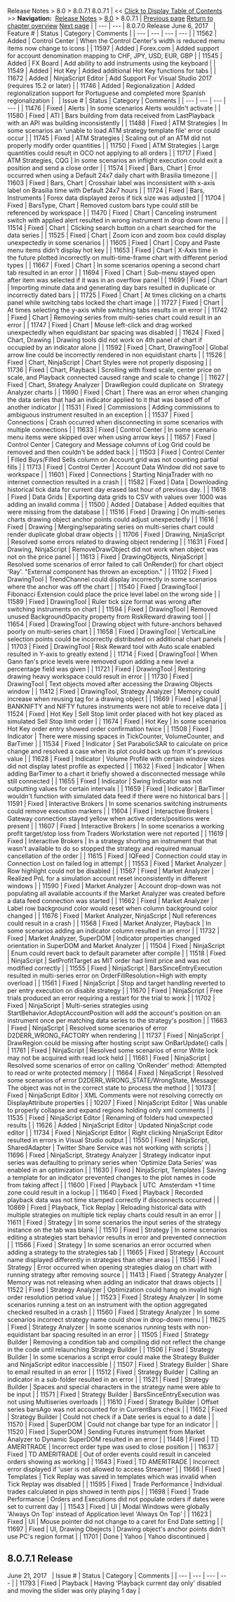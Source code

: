 ﻿
Release Notes \> 8\.0 \> 8\.0\.7\.1
8\.0\.7\.1
| \<\< [Click to Display Table of Contents](8_0_7_1.md) \>\> **Navigation:**     [Release Notes](release_notes-1.md) \> [8\.0](8_0-1.md) \> 8\.0\.7\.1 | [Previous page](8_0_8_0-1.md) [Return to chapter overview](8_0-1.md) [Next page](8_0_6_1-1.md) |
| --- | --- |
8\.0\.7\.0 Release
June 6, 2017
 
| Feature \# | Status | Category | Comments |
| --- | --- | --- | --- |
| 11562 | Added | Control Center | When the Control Center's width is reduced menu items now change to icons |
| 11597 | Added | Forex.com | Added support for account denomination mapping to CHF, JPY, USD, EUR, GBP |
| 11545 | Added | FX Board | Add ability to add instruments using the keyboard |
| 11549 | Added | Hot Key | Added additional Hot Key functions for tabs |
| 11672 | Added | NinjaScript Editor | Add Support For Visual Studio 2017 (requires 15\.2 or later) |
| 11746 | Added | Regionalization | Added regionalization support for Portuguese and completed more Spanish regionalization |
 
| Issue \# | Status | Category | Comments |
| --- | --- | --- | --- |
| 11476 | Fixed | Alerts | In some scenarios Alerts wouldn't activate |
| 11580 | Fixed | ATI | Bars building from data received from LastPlayback with an API was building inconsistently |
| 11488 | Fixed | ATM Strategies | In some scenarios an 'unable to load ATM strategy template file' error could occur |
| 11745 | Fixed | ATM Strategies | Scaling out of an ATM did not properly modify order quantities |
| 11750 | Fixed | ATM Strategies | Large quantities could result in OCO not applying to all orders |
| 11717 | Fixed | ATM Strategies, CQG | In some scenarios an inflight execution could exit a position and send a close order |
| 11574 | Fixed | Bars, Chart | Error occurred when using a Default 24x7 daily chart with Brasilia timezone |
| 11603 | Fixed | Bars, Chart | Crosshair label was inconsistent with x\-axis label on Brasilia time with Default 24x7 hours |
| 11724 | Fixed | Bars, Instruments | Forex data displayed zeros if tick size was adjusted |
| 11704 | Fixed | BarsType, Chart | Removed custom bars type could still be referenced by workspace |
| 11470 | Fixed | Chart | Canceling instrument switch with applied alert resulted in wrong instrument in drop down menu |
| 11514 | Fixed | Chart | Clicking search button on a chart searched for the data series |
| 11525 | Fixed | Chart | Zoom icon and zoom box could display unexpectedly in some scenarios |
| 11605 | Fixed | Chart | Copy and Paste menu items didn't display hot key |
| 11653 | Fixed | Chart | X\-Axis time in the future plotted incorrectly on multi\-time\-frame chart with different period types |
| 11667 | Fixed | Chart | In some scenarios opening a second chart tab resulted in an error |
| 11694 | Fixed | Chart | Sub\-menu stayed open after item was selected if it was in an overflow panel |
| 11699 | Fixed | Chart | Importing minute data and generating day bars resulted in duplicate or incorrectly dated bars |
| 11725 | Fixed | Chart | At times clicking on a charts panel while switching tabs locked the chart image |
| 11727 | Fixed | Chart | At times selecting the y\-axis while switching tabs results in an error |
| 11742 | Fixed | Chart | Removing series from multi\-series chart could result in an error |
| 11747 | Fixed | Chart | Mouse left\-click and drag worked unexpectedly when equidistant bar spacing was disabled |
| 11624 | Fixed | Chart, Drawing | Drawing tools did not work on 4th panel of chart if occupied by an indicator alone |
| 11592 | Fixed | Chart, DrawingTool | Global arrow line could be incorrectly rendered in non equidistant charts |
| 11526 | Fixed | Chart, NinjaScript | Chart Styles were not properly disposing |
| 11736 | Fixed | Chart, Playback | Scrolling with fixed scale, center price on scale, and Playback connected caused range and scale to change |
| 11627 | Fixed | Chart, Strategy Analyzer | DrawRegion could duplicate on  Strategy Analyzer charts |
| 11690 | Fixed | Chart | There was an error when changing the data series that had an indicator applied to it that was based off of another indicator |
| 11531 | Fixed | Commissions | Adding commissions to ambiguous instrument resulted in an exception |
| 11537 | Fixed | Connections | Crash occurred when disconnecting in some scenarios with multiple connections |
| 11633 | Fixed | Control Center | In some scenario menu items were skipped over when using arrow keys |
| 11657 | Fixed | Control Center | Category and Message columns of Log Grid could be removed and then couldn't be added back |
| 11503 | Fixed | Control Center | Filled Buys/Filled Sells column on Account grid was not counting partial fills |
| 11713 | Fixed | Control Center | Account Data Window did not save to workspace |
| 11601 | Fixed | Connections | Starting NinjaTrader with no internet connection resulted in a crash |
| 11582 | Fixed | Data | Downloading historical tick data for current day erased last hour of previous day. |
| 11618 | Fixed | Data Grids | Exporting data grids to CSV with values over 1000 was adding an invalid comma |
| 11500 | Added | Database | Added equities that were missing from the database |
| 11516 | Fixed | Drawing | On multi\-series charts drawing object anchor points could adjust unexpectedly |
| 11616 | Fixed | Drawing | Merging/separating series on multi\-series chart could render duplicate global draw objects |
| 11706 | Fixed | Drawing, NinjaScript | Resolved some errors related to drawing object rendering |
| 11631 | Fixed | Drawing, NinjaScript | RemoveDrawObject did not work when object was not on the price panel |
| 11613 | Fixed | DrawingObjects, NinjaScript | Resolved some scenarios of error failed to call OnRender() for chart object 'Ray'. "External component has thrown an exception." |
| 11102 | Fixed | DrawingTool | TrendChannel could display incorrectly in some scenarios where the anchor was off the chart |
| 11540 | Fixed | DrawingTool | Fibonacci Extension could place the price level label on the wrong side |
| 11589 | Fixed | DrawingTool | Ruler tick size format was wrong after switching instruments on chart |
| 11594 | Fixed | DrawingTool | Removed unused BackgroundOpacity property from RiskReward drawing tool |
| 11654 | Fixed | DrawingTool | Drawing object with future\-anchors behaved poorly on multi\-series chart |
| 11658 | Fixed | DrawingTool | VerticalLine selection points could be incorrectly distributed on additional chart panels |
| 11703 | Fixed | DrawingTool | Risk Reward tool with Auto scale enabled resulted in Y\-axis to greatly extend |
| 11714 | Fixed | DrawingTool | When Gann fan's price levels were removed upon adding a new level a percentage field was given |
| 11721 | Fixed | DrawingTool | Restoring drawing heavy workspace could result in error |
| 11730 | Fixed | DrawingTool | Text objects moved after accessing the Drawing Objects window |
| 11412 | Fixed | DrawingTool, Strategy Analyzer | Memory could increase when reusing tag for a drawing object |
| 11669 | Fixed | eSignal | BANKNIFTY and NIFTY futures instruments were not able to receive data |
| 11524 | Fixed | Hot Key | Sell Stop limit order placed with hot key placed as simulated Sell Stop limit order |
| 11674 | Fixed | Hot Key | In some scenarios Hot Key order entry showed order confirmation twice |
| 11508 | Fixed | Indicator | There were missing spaces in TickCounter, VolumeCounter, and BarTimer |
| 11534 | Fixed | Indicator | Set ParabolicSAR to calculate on price change and resolved a case when its plot could back up from it's previous value |
| 11628 | Fixed | Indicator | Volume Profile with certain window sizes did not display latest profile as expected |
| 11632 | Fixed | Indicator | When adding BarTimer to a chart it briefly showed a disconnected message while still connected |
| 11655 | Fixed | Indicator | Swing Indicator was not outputting values for certain intervals |
| 11659 | Fixed | Indicator | BarTimer wouldn't function with simulated data feed if there were no historical bars |
| 11591 | Fixed | Interactive Brokers | In some scenarios switching instruments could remove execution markers |
| 11604 | Fixed | Interactive Brokers | Gateway connection stayed yellow when active orders/positions were present |
| 11607 | Fixed | Interactive Brokers | In some scenarios a working profit target/stop loss from Traders Workstation were not reported |
| 11619 | Fixed | Interactive Brokers | In a strategy shorting an instrument that that wasn't available to do so stopped the strategy and required manual cancellation of the order |
| 11615 | Fixed | IQFeed | Connection could stay in Connection Lost on failed log in attempt |
| 11553 | Fixed | Market Analyzer | Row highlight could not be disabled |
| 11567 | Fixed | Market Analyzer | Realized PnL for a simulation account reset inconsistently in different windows |
| 11590 | Fixed | Market Analyzer | Account drop\-down was not populating all available accounts if the Market Analyzer was created before a data feed connection was started |
| 11662 | Fixed | Market Analyzer | Label row background color would reset when column background color changed |
| 11676 | Fixed | Market Analyzer, NinjaScript | Null references could result in a crash |
| 11568 | Fixed | Market Analyzer, Playback | In some scenarios adding an indicator column resulted in an error |
| 11732 | Fixed | Market Analyzer, SuperDOM | Indicator properties changed orientation in SuperDOM and Market Analyzer |
| 11504 | Fixed | NinjaScript | Enum could revert back to default parameter after compile |
| 11518 | Fixed | NinjaScript | SetProfitTarget as MIT order had limit price and was not modified correctly |
| 11555 | Fixed | NinjaScript | BarsSinceEntryExecution resulted in multi\-series error on OrderFillResolution\=High with empty overload |
| 11561 | Fixed | NinjaScript | Stop and target handling reverted to per entry execution on disable strategy |
| 11670 | Fixed | NinjaScript | Free trials produced an error requiring a restart for the trial to work |
| 11702 | Fixed | NinjaScript | Multi\-series strategies using StartBehavior.AdoptAccountPosition will add the account's position on an instrument once per matching data series to the strategy's position |
| 11663 | Fixed | NinjaScript | Resolved some scenarios of error D2DERR\_WRONG\_FACTORY when rendering |
| 11737 | Fixed | NinjaScript | DrawRegion could be missing after hosting script saw OnBarUpdate() calls |
| 11761 | Fixed | NinjaScript | Resolved some scenarios of error Write lock may not be acquired with read lock held |
| 11661 | Fixed | NinjaScript | Resolved some scenarios of error on calling 'OnRender' method: Attempted to read or write protected memory |
| 11664 | Fixed | NinjaScript | Resolved some scenarios of error D2DERR\_WRONG\_STATE/WrongState, Message: The object was not in the correct state to process the method |
| 10173 | Fixed | NinjaScript Editor | XML Comments were not resolving correctly on DisplayAttribute properties |
| 10207 | Fixed | NinjaScript Editor | Was unable to properly collapse and expand regions holding only xml comments |
| 11535 | Fixed | NinjaScript Editor | Renaming of folders had unexpected results |
| 11626 | Added | NinjaScript Editor | Updated NinjaScript code editor |
| 11734 | Fixed | NinjaScript Editor | Right clicking NinjaScript Editor resulted in errors in Visual Studio output |
| 11550 | Fixed | NinjaScript, SharedAdapter | Twitter Share Service was not working with scripts |
| 11696 | Fixed | NinjaScript, Strategy Analyzer | Strategy indicator input series was defaulting to primary series when 'Optimize Data Series' was enabled in an optimization |
| 11630 | Fixed | NinjaScript, Templates | Saving a template for an indicator prevented changes to the plot names in code from taking affect |
| 11600 | Fixed | Playback | UTC  Amsterdam \+1 time zone could result in a lockup |
| 11640 | Fixed | Playback | Recorded playback data was not time stamped correctly if disconnects occurred |
| 10869 | Fixed | Playback, Tick Replay | Reloading historical data with multiple strategies on multiple tick replay charts could result in an error |
| 11611 | Fixed | Strategy | In some scenarios the input series of the strategy instance on the tab was blank |
| 11510 | Fixed | Strategy | In some scenarios editing a strategies start behavior results in error and prevented connection |
| 11566 | Fixed | Strategy | In some scenarios an error occurred when adding a strategy to the strategies tab |
| 11665 | Fixed | Strategy | Account name displayed differently in strategies than other areas |
| 11556 | Fixed | Strategy | Error occurred when opening strategies dialog on chart with running strategy after removing source |
| 11413 | Fixed | Strategy Analyzer | Memory was not releasing when adding an indicator that draws objects |
| 11522 | Fixed | Strategy Analyzer | Optimization could hang on invalid high order resolution period value |
| 11523 | Fixed | Strategy Analyzer | In some scenarios running a test on an instrument with the option aggregated checked resulted in a crash |
| 11560 | Fixed | Strategy Analyzer | In some scenarios incorrect strategy name could show in drop\-down menu |
| 11625 | Fixed | Strategy Analyzer | In some scenarios running tests with non\-equidistant bar spacing resulted in an error |
| 11505 | Fixed | Strategy Builder | Removing a condition tab and compiling did not reflect the change in the code until relaunching Strategy Builder |
| 11506 | Fixed | Strategy Builder | In some scenarios a script error could make the Strategy Builder and NinjaScript editor inaccessible |
| 11507 | Fixed | Strategy Builder | Share to email resulted in an error |
| 11512 | Fixed | Strategy Builder | Calling an indicator in a sub\-folder resulted in an error |
| 11521 | Fixed | Strategy Builder | Spaces and special characters in the strategy name were able to be input |
| 11571 | Fixed | Strategy Builder | BarsSinceEntryExecution was not using Multiseries overloads |
| 11610 | Fixed | Strategy Builder | Offset series barsAgo was not accounted for in CurrentBars check |
| 11652 | Fixed | Strategy Builder | Could not check if a Date series is equal to a date |
| 11570 | Fixed | SuperDOM | Could not change bar type for an indicator |
| 11520 | Fixed | SuperDOM | Sending Futures instrument from Market Analyzer to Dynamic SuperDOM resulted in an error |
| 11448 | Fixed | TD AMERITRADE | Incorrect order type was used to close position |
| 11637 | Fixed | TD AMERITRADE | Out of order events could result in canceled orders showing as working |
| 11643 | Fixed | TD AMERITRADE | Incorrect error displayed if 'user is not allowed to access Streamer' |
| 11666 | Fixed | Templates | Tick Replay was saved in templates which was invalid when Tick Replay was disabled |
| 11595 | Fixed | Trade Performance | Individual trades calculated in pips showed in tenth pips |
| 11698 | Fixed | Trade Performance | Orders and Executions did not populate orders if dates were set to current day |
| 11543 | Fixed | UI | Modal Windows were globally 'Always On Top' instead of Application level 'Always On Top' |
| 11623 | Fixed | UI | Mouse pointer did not change to a caret for End Date setting |
| 11697 | Fixed | UI, Drawing Obejects | Drawing object's anchor points didn't use PC's region format |
| 11701 | Done | Yahoo | Yahoo discontinued |
 
## 8\.0\.7\.1 Release
June 21, 2017
 
| Issue \# | Status | Category | Comments |
| --- | --- | --- | --- |
| 11793 | Fixed | Playback | Having 'Playback current day only' disabled and moving the slider was only playing 1 day |

